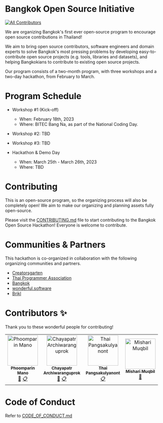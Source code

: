 # Bangkok Open Source Initiative

<!-- ALL-CONTRIBUTORS-BADGE:START - Do not remove or modify this section -->
[![All Contributors](https://img.shields.io/badge/all_contributors-4-orange.svg?style=flat-square)](#contributors-)
<!-- ALL-CONTRIBUTORS-BADGE:END -->

We are organizing Bangkok's first ever open-source program to encourage open source contributions in Thailand!

We aim to bring open source contributors, software engineers and domain experts to solve Bangkok's most pressing problems by developing easy-to-contribute open source projects (e.g. tools, libraries and datasets), and helping Bangkokians to contribute to existing open source projects.

Our program consists of a two-month program, with three workshops and a two-day hackathon, from February to March.

# Program Schedule

- Workshop #1 (Kick-off)

  - When: February 18th, 2023
  - Where: BITEC Bang Na, as part of the National Coding Day.

- Workshop #2: TBD

- Workshop #3: TBD

- Hackathon & Demo Day

  - When: March 25th - March 26th, 2023
  - Where: TBD

# Contributing

This is an open-source program, so the organizing process will also be completely open! We aim to make our organizing and planning assets fully open-source.

Please visit the [CONTRIBUTING.md](CONTRIBUTING.md) file to start contributing to the Bangkok Open Source Hackathon! Everyone is welcome to contribute.

# Communities & Partners

This hackathon is co-organized in collaboration with the following organizing communities and partners.

- [Creatorsgarten](https://creatorsgarten.org)
- [Thai Programmer Association](https://www.thaiprogrammer.org)
- [Bangkok](https://official.bangkok.go.th)
- [wonderful.software](https://wonderful.software)
- [Brikl](https://brikl.com)

# Contributors ✨

Thank you to these wonderful people for contributing!

<!-- ALL-CONTRIBUTORS-LIST:START - Do not remove or modify this section -->
<!-- prettier-ignore-start -->
<!-- markdownlint-disable -->
<table>
  <tbody>
    <tr>
      <td align="center"><a href="https://poom.dev"><img src="https://avatars.githubusercontent.com/u/4714175?v=4?s=100" width="100px;" alt="Phoomparin Mano"/><br /><sub><b>Phoomparin Mano</b></sub></a><br /><a href="https://github.com/creatorsgarten/bangkok-opensource/commits?author=heypoom" title="Documentation">📖</a> <a href="#eventOrganizing-heypoom" title="Event Organizing">📋</a></td>
      <td align="center"><a href="http://chayapatr.github.io"><img src="https://avatars.githubusercontent.com/u/31594543?v=4?s=100" width="100px;" alt="Chayapatr Archiwaranguprok"/><br /><sub><b>Chayapatr Archiwaranguprok</b></sub></a><br /><a href="https://github.com/creatorsgarten/bangkok-opensource/commits?author=chayapatr" title="Documentation">📖</a> <a href="#eventOrganizing-chayapatr" title="Event Organizing">📋</a></td>
      <td align="center"><a href="https://dt.in.th/"><img src="https://avatars.githubusercontent.com/u/193136?v=4?s=100" width="100px;" alt="Thai Pangsakulyanont"/><br /><sub><b>Thai Pangsakulyanont</b></sub></a><br /><a href="#eventOrganizing-dtinth" title="Event Organizing">📋</a></td>
      <td align="center"><a href="http://www.mishari.net"><img src="https://avatars.githubusercontent.com/u/503018?v=4?s=100" width="100px;" alt="Mishari Muqbil"/><br /><sub><b>Mishari Muqbil</b></sub></a><br /><a href="#ideas-mishari" title="Ideas, Planning, & Feedback">🤔</a></td>
    </tr>
  </tbody>
</table>

<!-- markdownlint-restore -->
<!-- prettier-ignore-end -->

<!-- ALL-CONTRIBUTORS-LIST:END -->

# Code of Conduct

Refer to [CODE_OF_CONDUCT.md](CODE_OF_CONDUCT.md)
